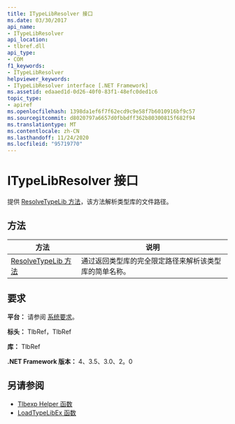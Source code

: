 ```yaml
---
title: ITypeLibResolver 接口
ms.date: 03/30/2017
api_name:
- ITypeLibResolver
api_location:
- tlbref.dll
api_type:
- COM
f1_keywords:
- ITypeLibResolver
helpviewer_keywords:
- ITypeLibResolver interface [.NET Framework]
ms.assetid: edaaed1d-0d26-40f0-83f1-48efc0ded1c6
topic_type:
- apiref
ms.openlocfilehash: 1398da1ef6f7f62ecd9c9e58f7b6010916bf9c57
ms.sourcegitcommit: d8020797a6657d0fbbdff362b80300815f682f94
ms.translationtype: MT
ms.contentlocale: zh-CN
ms.lasthandoff: 11/24/2020
ms.locfileid: "95719770"
---
```

# <a name="itypelibresolver-interface"></a>ITypeLibResolver 接口

提供 [ResolveTypeLib 方法](resolvetypelib-method.md)，该方法解析类型库的文件路径。  
  
## <a name="methods"></a>方法  
  
|方法|说明|  
|------------|-----------------|  
|[ResolveTypeLib 方法](resolvetypelib-method.md)|通过返回类型库的完全限定路径来解析该类型库的简单名称。|  
  
## <a name="requirements"></a>要求  

 **平台：** 请参阅 [系统要求](../../get-started/system-requirements.md)。  
  
 **标头：** TlbRef，TlbRef  
  
 **库：** TlbRef  
  
 **.NET Framework 版本：** 4、3.5、3.0、2。0  
  
## <a name="see-also"></a>另请参阅

- [Tlbexp Helper 函数](index.md)
- [LoadTypeLibEx 函数](/previous-versions/windows/desktop/api/oleauto/nf-oleauto-loadtypelibex)
